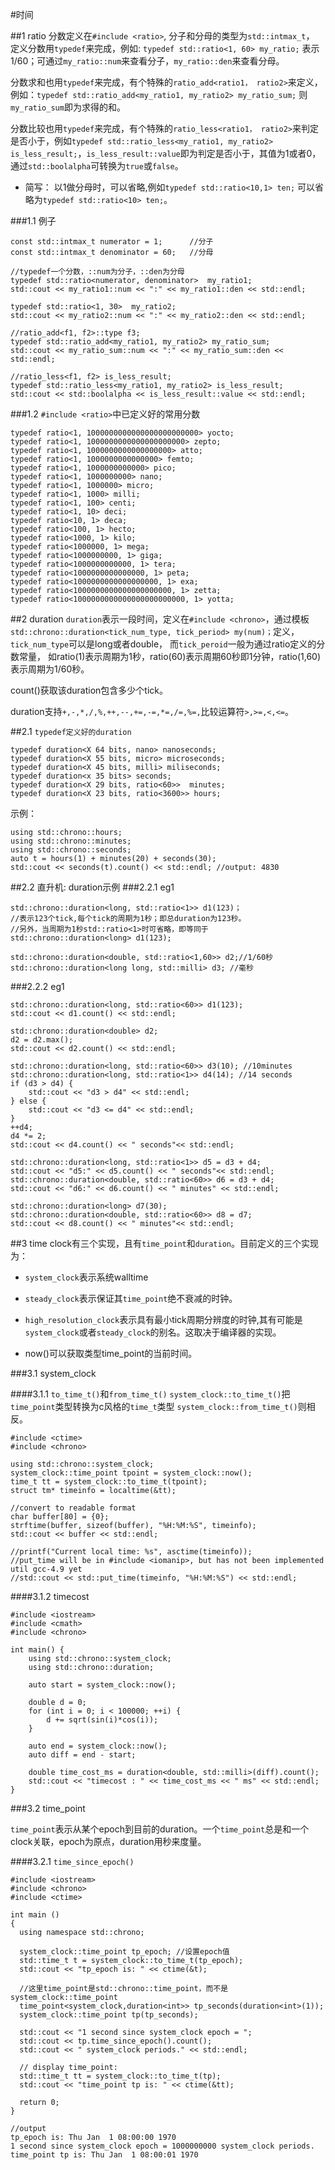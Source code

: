 #时间

##1 ratio
分数定义在`#include <ratio>`, 分子和分母的类型为`std::intmax_t`， 定义分数用`typedef`来完成，例如: `typedef std::ratio<1, 60> my_ratio;` 表示1/60；可通过`my_ratio::num`来查看分子，`my_ratio::den`来查看分母。

分数求和也用`typedef`来完成，有个特殊的`ratio_add<ratio1， ratio2>`来定义，例如：`typedef std::ratio_add<my_ratio1, my_ratio2> my_ratio_sum;` 则`my_ratio_sum`即为求得的和。

分数比较也用`typedef`来完成，有个特殊的`ratio_less<ratio1， ratio2>`来判定是否小于，例如`typedef std::ratio_less<my_ratio1, my_ratio2> is_less_result;`，`is_less_result::value`即为判定是否小于，其值为1或者0，通过`std::boolalpha`可转换为`true`或`false`。

* 简写： 以1做分母时，可以省略,例如`typedef std::ratio<10,1> ten;` 可以省略为`typedef std::ratio<10> ten;`。

###1.1 例子
	
	const std::intmax_t numerator = 1;   	//分子
    const std::intmax_t denominator = 60;	//分母
    
	//typedef一个分数，::num为分子，::den为分母
    typedef std::ratio<numerator, denominator>  my_ratio1;
    std::cout << my_ratio1::num << ":" << my_ratio1::den << std::endl;

    typedef std::ratio<1, 30>  my_ratio2;
    std::cout << my_ratio2::num << ":" << my_ratio2::den << std::endl;

    //ratio_add<f1, f2>::type f3;
    typedef std::ratio_add<my_ratio1, my_ratio2> my_ratio_sum; 
    std::cout << my_ratio_sum::num << ":" << my_ratio_sum::den << std::endl; 

    //ratio_less<f1, f2> is_less_result;
    typedef std::ratio_less<my_ratio1, my_ratio2> is_less_result;
    std::cout << std::boolalpha << is_less_result::value << std::endl;

###1.2 `#include <ratio>`中已定义好的常用分数

	typedef ratio<1, 1000000000000000000000000> yocto; 
    typedef ratio<1, 1000000000000000000000> zepto; 
    typedef ratio<1, 1000000000000000000> atto; 
    typedef ratio<1, 1000000000000000> femto; 
    typedef ratio<1, 1000000000000> pico; 
    typedef ratio<1, 1000000000> nano; 
    typedef ratio<1, 1000000> micro; 
    typedef ratio<1, 1000> milli; 
    typedef ratio<1, 100> centi; 
    typedef ratio<1, 10> deci; 
    typedef ratio<10, 1> deca; 
    typedef ratio<100, 1> hecto; 
    typedef ratio<1000, 1> kilo; 
    typedef ratio<1000000, 1> mega; 
    typedef ratio<1000000000, 1> giga; 
    typedef ratio<1000000000000, 1> tera; 
    typedef ratio<1000000000000000, 1> peta; 
    typedef ratio<1000000000000000000, 1> exa; 
    typedef ratio<1000000000000000000000, 1> zetta; 
    typedef ratio<1000000000000000000000000, 1> yotta;

##2 duration
`duration`表示一段时间，定义在`#include <chrono>`，通过模板`std::chrono::duration<tick_num_type, tick_period> my(num)；`定义，`tick_num_type`可以是long或者double， 而`tick_peroid`一般为通过ratio定义的分数常量， 如ratio(1)表示周期为1秒，ratio(60)表示周期60秒即1分钟，ratio(1,60)表示周期为1/60秒。

count()获取该duration包含多少个tick。

duration支持`+,-,*,/,%,++,--,+=,-=,*=,/=,%=,`比较运算符`>,>=,<,<=`。

##2.1  `typedef定义好的duration`
	
	typedef duration<X 64 bits, nano> nanoseconds; 
	typedef duration<X 55 bits, micro> microseconds;
	typedef duration<X 45 bits, milli> miliseconds;
	typedef duration<x 35 bits>	seconds;
	typedef duration<X 29 bits, ratio<60>>  minutes;
	typedef duration<X 23 bits, ratio<3600>> hours;

示例：

	using std::chrono::hours;
    using std::chrono::minutes;
    using std::chrono::seconds;
    auto t = hours(1) + minutes(20) + seconds(30);
    std::cout << seconds(t).count() << std::endl; //output: 4830

##2.2 直升机: duration示例
###2.2.1 eg1
	
	std::chrono::duration<long, std::ratio<1>> d1(123)；
	//表示123个tick,每个tick的周期为1秒；即总duration为123秒。
	//另外，当周期为1秒std::ratio<1>时可省略，即等同于std::chrono::duration<long> d1(123);

	std::chrono::duration<double, std::ratio<1,60>> d2;//1/60秒
	std::chrono::duration<long long, std::milli> d3; //毫秒

	
###2.2.2 eg1
	
	std::chrono::duration<long, std::ratio<60>> d1(123); 
    std::cout << d1.count() << std::endl;

    std::chrono::duration<double> d2;
    d2 = d2.max();
    std::cout << d2.count() << std::endl;

    std::chrono::duration<long, std::ratio<60>> d3(10); //10minutes
    std::chrono::duration<long, std::ratio<1>> d4(14); //14 seconds
    if (d3 > d4) {
        std::cout << "d3 > d4" << std::endl;
    } else {
        std::cout << "d3 <= d4" << std::endl;
    }
    ++d4;
    d4 *= 2;
    std::cout << d4.count() << " seconds"<< std::endl;

    std::chrono::duration<long, std::ratio<1>> d5 = d3 + d4;
    std::cout << "d5:" << d5.count() << " seconds"<< std::endl;
    std::chrono::duration<double, std::ratio<60>> d6 = d3 + d4;
    std::cout << "d6:" << d6.count() << " minutes" << std::endl;

    std::chrono::duration<long> d7(30);
    std::chrono::duration<double, std::ratio<60>> d8 = d7;
    std::cout << d8.count() << " minutes"<< std::endl;

	
##3 time
clock有三个实现，且有`time_point`和`duration`。目前定义的三个实现为：

* `system_clock`表示系统walltime
* `steady_clock`表示保证其`time_point`绝不衰减的时钟。
* `high_resolution_clock`表示具有最小tick周期分辨度的时钟,其有可能是`system_clock`或者`steady_clock`的别名。这取决于编译器的实现。

*  now()可以获取类型time_point的当前时间。

###3.1 system_clock

####3.1.1 `to_time_t()`和`from_time_t()`
`system_clock::to_time_t()`把`time_point`类型转换为c风格的`time_t`类型
`system_clock::from_time_t()`则相反。
	
	#include <ctime>
	#include <chrono>

	using std::chrono::system_clock;
    system_clock::time_point tpoint = system_clock::now();
    time_t tt = system_clock::to_time_t(tpoint); 
    struct tm* timeinfo = localtime(&tt);

	//convert to readable format
    char buffer[80] = {0};
    strftime(buffer, sizeof(buffer), "%H:%M:%S", timeinfo);
    std::cout << buffer << std::endl;

    //printf("Current local time: %s", asctime(timeinfo));
	//put_time will be in #include <iomanip>, but has not been implemented util gcc-4.9 yet 
	//std::cout << std::put_time(timeinfo, "%H:%M:%S") << std::endl;


####3.1.2 timecost

	#include <iostream>
	#include <cmath>
	#include <chrono>
	
	int main() {
	    using std::chrono::system_clock;
	    using std::chrono::duration;
	
	    auto start = system_clock::now();
	    
	    double d = 0;
	    for (int i = 0; i < 100000; ++i) {
	        d += sqrt(sin(i)*cos(i));
	    }
	
	    auto end = system_clock::now();
	    auto diff = end - start;
	    
	    double time_cost_ms = duration<double, std::milli>(diff).count();
	    std::cout << "timecost : " << time_cost_ms << " ms" << std::endl;
	}

###3.2 time_point

`time_point`表示从某个epoch到目前的duration。一个`time_point`总是和一个clock关联，epoch为原点，duration用秒来度量。

####3.2.1 `time_since_epoch()`

	#include <iostream>
	#include <chrono>
	#include <ctime>
	
	int main ()
	{
	  using namespace std::chrono;
	
	  system_clock::time_point tp_epoch; //设置epoch值
	  std::time_t t = system_clock::to_time_t(tp_epoch);
	  std::cout << "tp_epoch is: " << ctime(&t);
	 
      //这里time_point是std::chrono::time_point，而不是system_clock::time_point
	  time_point<system_clock,duration<int>> tp_seconds(duration<int>(1));
	  system_clock::time_point tp(tp_seconds);
	
	  std::cout << "1 second since system_clock epoch = ";
	  std::cout << tp.time_since_epoch().count();
	  std::cout << " system_clock periods." << std::endl;
	
	  // display time_point:
	  std::time_t tt = system_clock::to_time_t(tp);
	  std::cout << "time_point tp is: " << ctime(&tt);
	
	  return 0;
	}

	//output
	tp_epoch is: Thu Jan  1 08:00:00 1970
	1 second since system_clock epoch = 1000000000 system_clock periods.
	time_point tp is: Thu Jan  1 08:00:01 1970
